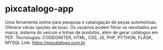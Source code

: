 # pixcatalogo-app
 Uma ferramenta online para pesquisa e catalogação de peças automotivas. Oferece várias opções de busc. Os usuários podem filtrar os resultados por marca, sistema do veículo e linhas de produtos, além de gerar catálogos em PDF. Tecnologias: CODEIGNITER, HTML, CSS, JS, PHP, PYTHON, FLASK, MYSQL Link: https://pixcatalogo.com.br
